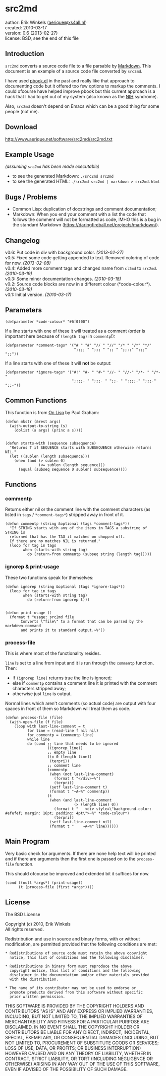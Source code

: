 # src2md

 author: Erik Winkels (<aerique@xs4all.nl>)  
created: 2010-03-17  
version: 0.6 (2013-02-27)  
license: BSD, see the end of this file

## Introduction

`src2md` converts a source code file to a file parsable by
[Markdown](http://daringfireball.net/projects/markdown/).  This document
is an example of a source code file converted by `src2md`.

I have used [pbook.el](http://discontinuity.info/~pkhuong/pbook.el) in the
past and really like that approach to documenting code but it offered
too few options to markup the comments.  I could ofcourse have helped
improve pbook but this current approach is a hack that I had to get out of
my system (also known as the
[NIH](http://en.wikipedia.org/wiki/Not_Invented_Here) syndrome).

Also, `src2md` doesn't depend on Emacs which can be a good thing for some
people (not me).

## Download

<http://www.aerique.net/software/src2md/src2md.txt>

## Example Usage

*(assuming `src2md` has been made executable)*

* to see the generated Markdown: `./src2md src2md`
* to see the generated HTML: `./src2md src2md | markdown > src2md.html`

## Bugs / Problems

* Common Lisp: duplication of docstrings and comment documentation;
* Markdown: When you end your comment with a list the code that follows
            the comment will not be formatted as code, IMHO this is a bug
            in the standard Markdown
            (https://daringfireball.net/projects/markdown/).

## Changelog

v0.6: Put code in div with background color. *(2013-02-27)*  
v0.5: Fixed some code getting appended to text. Removed coloring of code for now. *(2013-02-08)*  
v0.4: Added more comment tags and changed name from `cl2md` to `src2md`. *(2010-03-19)*  
v0.3: Some minor documentation changes. *(2010-03-18)*  
v0.2: Source code blocks are now in a different colour (\*code-colour\*). *(2010-03-18)*  
v0.1: Initial version. *(2010-03-17)*

## Parameters

    (defparameter *code-colour* "#6f0f00")

If a line starts with one of these it will treated as a comment (order is
important here because of `(length tag)` in `commentp`!):

    (defparameter *comment-tags* '("# " "#" "// " "//" "/* " "/*" "*/"
                                   ";;;; " ";;; " ";; " ";;;;" ";;;" ";;"))

If a line starts with one of these it will **not** be output:

    (defparameter *ignore-tags* '("#!" "#- " "#-" "//- " "//-" "/*- " "/*-"
                                  ";;;;- " ";;;- " ";;- " ";;;;-" ";;;-" ";;-"))

## Common Functions

This function is from [On Lisp](http://www.paulgraham.com/onlisp.html) by
Paul Graham:

    (defun mkstr (&rest args)
      (with-output-to-string (s)
        (dolist (a args) (princ a s))))


    (defun starts-with (sequence subsequence)
      "Returns T if SEQUENCE starts with SUBSEQUENCE otherwise returns NIL."
      (let ((sublen (length subsequence)))
        (when (and (> sublen 0)
                   (<= sublen (length sequence)))
          (equal (subseq sequence 0 sublen) subsequence))))

## Functions

### commentp

Returns either nil or the comment line with the comment characters (as
listed in `tags` / `*comment-tags*`) stripped away in front of it.

    (defun commentp (string &optional (tags *comment-tags*))
      "If STRING starts with any of the items in TAGS a substring of STRING is
      returned that has the TAG it matched on chopped off.
      If there are no matches NIL is returned."
      (loop for tag in tags
            when (starts-with string tag)
              do (return-from commentp (subseq string (length tag)))))

### ignorep & print-usage

These two functions speak for themselves:

    (defun ignorep (string &optional (tags *ignore-tags*))
      (loop for tag in tags
            when (starts-with string tag)
              do (return-from ignorep t)))


    (defun print-usage ()
      (format t "usage: src2md file
           Converts \"file\" to a format that can be parsed by the markdown-command
           and prints it to standard output.~%"))

### process-file

This is where most of the functionality resides.

`line` is set to a line from input and it is run through the `commentp`
function. Then:

* If `(ignorep line)` returns true the line is ignored;
* else if `commentp` contains a comment line it is printed with the comment
  characters stripped away;
* otherwise just `line` is output.

Normal lines which aren't comments (so actual code) are output with four
spaces in front of them so Markdown will treat them as code.

    (defun process-file (file)
      (with-open-file (f file)
        (loop with last-line-comment = t
              for line = (read-line f nil nil)
              for commentp = (commentp line)
              while line
              do (cond ;; line that needs to be ignored
                       ((ignorep line))
                       ;; empty line
                       ((= 0 (length line))
                        (terpri))
                       ;; comment line
                       (commentp
                        (when (not last-line-comment)
                          (format t "</div>~%")
                          (terpri))
                        (setf last-line-comment t)
                        (format t "~A~%" commentp))
                       (t
                        (when (and last-line-comment
                                   (> (length line) 0))
                          (format t "   <div style=\"background-color: #efefef; margin: 16pt; padding: 4pt\">~%" *code-colour*)
                          (terpri))
                        (setf last-line-comment nil)
                        (format t "    ~A~%" line))))))

## Main Program

Very basic check for arguments.  If there are none help text will be
printed and if there are arguments then the first one is passed on to the
`process-file` function.

This should ofcourse be improved and extended bit it suffices for now.

    (cond ((null *args*) (print-usage))
          (t (process-file (first *args*))))

## License

The BSD License

Copyright (c) 2010, Erik Winkels  
All rights reserved.

Redistribution and use in source and binary forms, with or without
modification, are permitted provided that the following conditions are
met:

    * Redistributions of source code must retain the above copyright
      notice, this list of conditions and the following disclaimer.

    * Redistributions in binary form must reproduce the above
      copyright notice, this list of conditions and the following
      disclaimer in the documentation and/or other materials provided
      with the distribution.

    * The name of its contributor may not be used to endorse or
      promote products derived from this software without specific
      prior written permission.

THIS SOFTWARE IS PROVIDED BY THE COPYRIGHT HOLDERS AND CONTRIBUTORS
"AS IS" AND ANY EXPRESS OR IMPLIED WARRANTIES, INCLUDING, BUT NOT
LIMITED TO, THE IMPLIED WARRANTIES OF MERCHANTABILITY AND FITNESS FOR
A PARTICULAR PURPOSE ARE DISCLAIMED. IN NO EVENT SHALL THE COPYRIGHT
HOLDER OR CONTRIBUTORS BE LIABLE FOR ANY DIRECT, INDIRECT, INCIDENTAL,
SPECIAL, EXEMPLARY, OR CONSEQUENTIAL DAMAGES (INCLUDING, BUT NOT
LIMITED TO, PROCUREMENT OF SUBSTITUTE GOODS OR SERVICES; LOSS OF USE,
DATA, OR PROFITS; OR BUSINESS INTERRUPTION) HOWEVER CAUSED AND ON ANY
THEORY OF LIABILITY, WHETHER IN CONTRACT, STRICT LIABILITY, OR TORT
(INCLUDING NEGLIGENCE OR OTHERWISE) ARISING IN ANY WAY OUT OF THE USE
OF THIS SOFTWARE, EVEN IF ADVISED OF THE POSSIBILITY OF SUCH DAMAGE.
